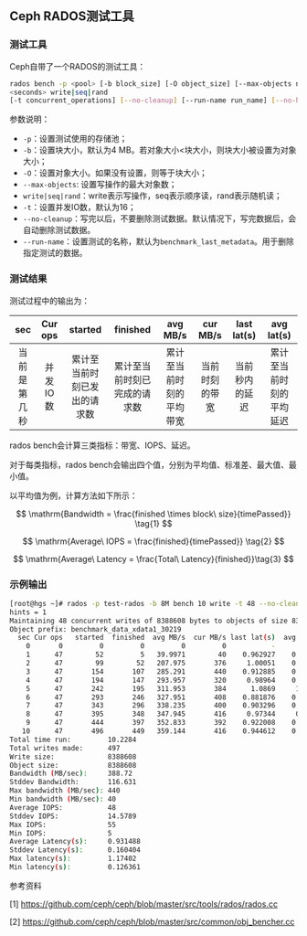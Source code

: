 ## Ceph RADOS测试工具

### 测试工具

Ceph自带了一个RADOS的测试工具：

```bash
rados bench -p <pool> [-b block_size] [-O object_size] [--max-objects num]
<seconds> write|seq|rand 
[-t concurrent_operations] [--no-cleanup] [--run-name run_name] [--no-hints] [--reuse-bench]
```

参数说明：

* `-p`：设置测试使用的存储池；
* `-b`：设置块大小，默认为4 MB。若对象大小<块大小，则块大小被设置为对象大小；
* `-O`：设置对象大小。如果没有设置，则等于块大小；
* `--max-objects`: 设置写操作的最大对象数；
* `write|seq|rand`：write表示写操作，seq表示顺序读，rand表示随机读；
* `-t`：设置并发IO数，默认为16；
* `--no-cleanup`：写完以后，不要删除测试数据。默认情况下，写完数据后，会自动删除测试数据。
* `--run-name`：设置测试的名称，默认为`benchmark_last_metadata`。用于删除指定测试的数据。

### 测试结果

测试过程中的输出为：

|  sec   | Cur ops | started | finished                    | avg MB/s                | cur MB/s            | last lat(s)         | avg lat(s)           |
| :----: | :-----: | :-------: | :---------------------------: | :-----------------------: | :-------------------: | :-------------------: | :--------------------: |
| 当前是第几秒 | 并发IO数 | 累计至当前时刻已发出的请求数 | 累计至当前时刻已完成的请求数 | 累计至当前时刻的平均带宽 | 当前时刻的带宽 | 当前秒内的延迟 | 累计至当前时刻的平均延迟 |



rados bench会计算三类指标：带宽、IOPS、延迟。

对于每类指标，rados bench会输出四个值，分别为平均值、标准差、最大值、最小值。

以平均值为例，计算方法如下所示：


$$
\mathrm{Bandwidth = \frac{finished \times block\ size}{timePassed}} \tag{1}
$$

$$
\mathrm{Average\ IOPS = \frac{finished}{timePassed}} \tag{2}
$$

$$
\mathrm{Average\ Latency = \frac{Total\ Latency}{finished}}\tag{3}
$$

### 示例输出

```bash
[root@hgs ~]# rados -p test-rados -b 8M bench 10 write -t 48 --no-cleanup --run-name=test
hints = 1
Maintaining 48 concurrent writes of 8388608 bytes to objects of size 8388608 for up to 10 seconds or 0 objects
Object prefix: benchmark_data_xdata1_30219
  sec Cur ops   started  finished  avg MB/s  cur MB/s last lat(s)  avg lat(s)
    0       0         0         0         0         0           -           0
    1      47        52         5   39.9971        40    0.962927    0.956875
    2      47        99        52   207.975       376     1.00051    0.995987
    3      47       154       107   285.291       440    0.912885    0.972533
    4      47       194       147   293.957       320     0.98964    0.985321
    5      47       242       195   311.953       384      1.0869     1.00309
    6      47       293       246   327.951       408    0.881876    0.991712
    7      47       343       296   338.235       400    0.903296    0.985563
    8      47       395       348   347.945       416     0.97344     0.97706
    9      47       444       397   352.833       392    0.922008    0.977128
   10      47       496       449   359.144       416    0.944612    0.972914
Total time run:         10.2284
Total writes made:      497
Write size:             8388608
Object size:            8388608
Bandwidth (MB/sec):     388.72
Stddev Bandwidth:       116.631
Max bandwidth (MB/sec): 440
Min bandwidth (MB/sec): 40
Average IOPS:           48
Stddev IOPS:            14.5789
Max IOPS:               55
Min IOPS:               5
Average Latency(s):     0.931488
Stddev Latency(s):      0.160404
Max latency(s):         1.17402
Min latency(s):         0.126361
```



参考资料

[1] https://github.com/ceph/ceph/blob/master/src/tools/rados/rados.cc

[2] https://github.com/ceph/ceph/blob/master/src/common/obj_bencher.cc
